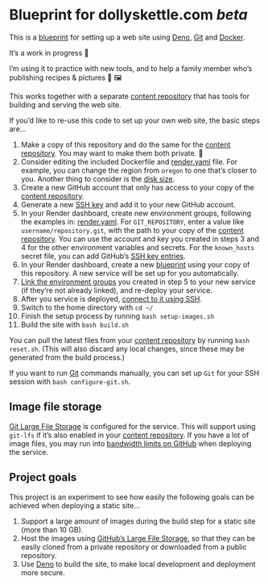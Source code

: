 # Blueprint for dollyskettle.com _beta_

This is a [blueprint](https://render.com/docs/infrastructure-as-code) for setting up a web site using [Deno](https://deno.land), [Git](https://git-scm.com) and [Docker](https://www.docker.com).

It’s a work in progress 🚧

I’m using it to practice with new tools, and to help a family member who’s publishing recipes & pictures 🍎 🖼

This works together with a separate [content repository](https://github.com/jimthoburn/dollyskettle.com) that has tools for building and serving the web site.

If you’d like to re-use this code to set up your own web site, the basic steps are…

1. Make a copy of this repository and do the same for the [content repository](https://github.com/jimthoburn/dollyskettle.com). You may want to make them both private. 🔐
2. Consider editing the included Dockerfile and [render.yaml](render.yaml) file. For example, you can change the region from `oregon` to one that’s closer to you. Another thing to consider is the [disk size](https://render.com/docs/disks).
3. Create a new GitHub account that only has access to your copy of the [content repository](https://github.com/jimthoburn/dollyskettle.com).
4. Generate a new [SSH key](https://docs.github.com/en/authentication/connecting-to-github-with-ssh) and add it to your new GitHub account.
5. In your Render dashboard, create new environment groups, following the examples in: [render.yaml](render.yaml). For `GIT_REPOSITORY`, enter a value like `username/repository.git`, with the path to your copy of the [content repository](https://github.com/jimthoburn/dollyskettle.com). You can use the account and key you created in steps 3 and 4 for the other environment variables and secrets. For the `known_hosts` secret file, you can add GitHub’s [SSH key entries](https://docs.github.com/en/authentication/keeping-your-account-and-data-secure/githubs-ssh-key-fingerprints).
6. In your Render dashboard, create a new [blueprint](https://render.com/docs/infrastructure-as-code) using your copy of this repository. A new service will be set up for you automatically.
7. [Link the environment groups](https://docs.render.com/configure-environment-variables#linking-a-group-to-a-service) you created in step 5 to your new service (if they’re not already linked), and re-deploy your service.
8. After you service is deployed, [connect to it using SSH](https://docs.render.com/ssh).
9. Switch to the home directory with `cd ~/`
10. Finish the setup process by running `bash setup-images.sh`
11. Build the site with `bash build.sh`

You can pull the latest files from your [content repository](https://github.com/jimthoburn/dollyskettle.com) by running `bash reset.sh`. (This will also discard any local changes, since these may be generated from the build process.)

If you want to run [Git](https://git-scm.com) commands manually, you can set up `Git` for your SSH session with `bash configure-git.sh`.

## Image file storage

[Git Large File Storage](https://git-lfs.github.com/) is configured for the service. This will support using `git-lfs` if it’s also enabled in your [content repository](https://github.com/jimthoburn/dollyskettle.com). If you have a lot of image files, you may run into [bandwidth limits on GitHub](https://docs.github.com/en/repositories/working-with-files/managing-large-files/about-storage-and-bandwidth-usage) when deploying the service.

## Project goals

This project is an experiment to see how easily the following goals can be achieved when deploying a static site…

1. Support a large amount of images during the build step for a static site (more than 10 GB).
2. Host the images using [GitHub’s Large File Storage](https://docs.github.com/en/repositories/working-with-files/managing-large-files/about-git-large-file-storage), so that they can be easily cloned from a private repository or downloaded from a public repository.
3. Use [Deno](https://deno.com) to build the site, to make local development and deployment more secure.

